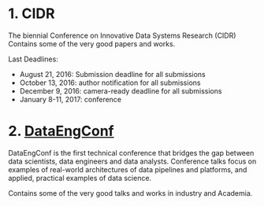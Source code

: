 # 1. CIDR
The biennial Conference on Innovative Data Systems Research (CIDR) 
Contains some of the very good papers and works.

Last Deadlines:
- August 21, 2016: Submission deadline for all submissions
- October 13, 2016: author notification for all submissions
- December 9, 2016: camera-ready deadline for all submissions
- January 8-11, 2017: conference

# 2. [DataEngConf](http://www.dataengconf.com/)
DataEngConf is the first technical conference that bridges the gap between data scientists, data engineers and data analysts. Conference talks focus on examples of real-world architectures of data pipelines and platforms, and applied, practical examples of data science.

Contains some of the very good talks and works in industry and Academia.
